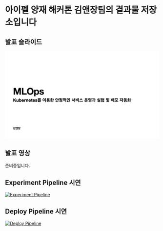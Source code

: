 # 아이펠 양재 해커톤 김앤장팀의 결과물 저장소입니다


## 발표 슬라이드
[![Slide](https://github.com/KIMnJANG/.github/raw/main/profile/images/slide000.png)](https://speakerdeck.com/kimjunil/aipel-yangjae-haekeoton-mlops "Slide")

## 발표 영상
준비중입니다.

## Experiment Pipeline 시연
[![Experiment Pipeline](http://img.youtube.com/vi/uSuphYjA3aA/0.jpg)](http://www.youtube.com/watch?v=uSuphYjA3aA "Experiment Pipeline")

## Deploy Pipeline 시연
[![Deploy Pipeline](http://img.youtube.com/vi/aJPTNDkdsxI/0.jpg)](http://www.youtube.com/watch?v=aJPTNDkdsxI "Deploy Pipeline")
